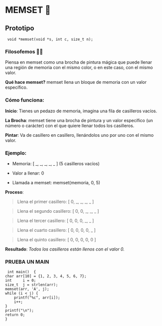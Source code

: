 # MEMSET 🎨
## Prototipo
```  void *memset(void *s, int c, size_t n); ```

### Filosofemos  🚬🌿
Piensa en memset como una brocha de pintura mágica que puede llenar una región de memoria con el 
mismo color, o en este caso, con el mismo valor.

**Qué hace memset?**
memset llena un bloque de memoria con un valor específico.

### Cómo funciona:
**Inicio**: Tienes un pedazo de memoria, imagina una fila de casilleros vacíos.

**La Brocha**: memset tiene una brocha de pintura y un valor específico (un número o carácter) con el que quiere llenar todos los casilleros.

**Pintar**: Va de casillero en casillero, llenándolos uno por uno con el mismo valor.

### Ejemplo:
- Memoria: [ _, _, _, _, _ ] (5 casilleros vacíos)

- Valor a llenar: 0

- Llamada a memset: memset(memoria, 0, 5)

**Proceso**:
>Llena el primer casillero: [ 0, _, _, _, _ ]

>Llena el segundo casillero: [ 0, 0, _, _, _ ]

>Llena el tercer casillero: [ 0, 0, 0, _, _ ]

>Llena el cuarto casillero: [ 0, 0, 0, 0, _ ]

>Llena el quinto casillero: [ 0, 0, 0, 0, 0 ]

**Resultado**:
*Todos los casilleros están llenos con el valor 0.*

### PRUEBA UN MAIN
```
 int main()  {
char arr[10] = {1, 2, 3, 4, 5, 6, 7};
int		i = 0;
size_t	j = strlen(arr);
memset(arr, 'A', j);
while (i < j) {
	printf("%c", arr[i]);
	i++;
}
printf("\n");
return 0;
}
```
